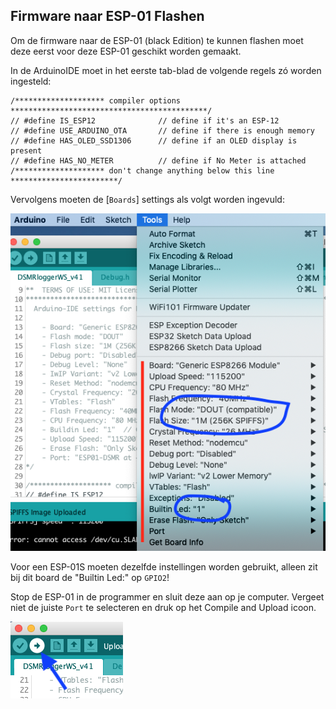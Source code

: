 ## Firmware naar ESP-01 Flashen

Om de firmware naar de ESP-01 (black Edition) te kunnen flashen moet deze eerst 
voor deze ESP-01 geschikt worden gemaakt.

In de ArduinoIDE moet in het eerste tab-blad de volgende regels
zó worden ingesteld:

```
/******************** compiler options  ********************************************/
// #define IS_ESP12              // define if it's an ESP-12
// #define USE_ARDUINO_OTA       // define if there is enough memory
// #define HAS_OLED_SSD1306      // define if an OLED display is present
// #define HAS_NO_METER          // define if No Meter is attached
/******************** don't change anything below this line ************************/
```

Vervolgens moeten de [`Boards`] settings als volgt worden ingevuld:

![](img/ESP01_BoardSettings.png)

Voor een ESP-01S moeten dezelfde instellingen worden gebruikt, alleen zit bij dit board
de "Builtin Led:" op `GPIO2`!

Stop de ESP-01 in de programmer en sluit deze aan op je computer.
Vergeet niet de juiste `Port` te selecteren en druk op het Compile and Upload icoon.

![](img/CompileAndUploadIcon.png)


